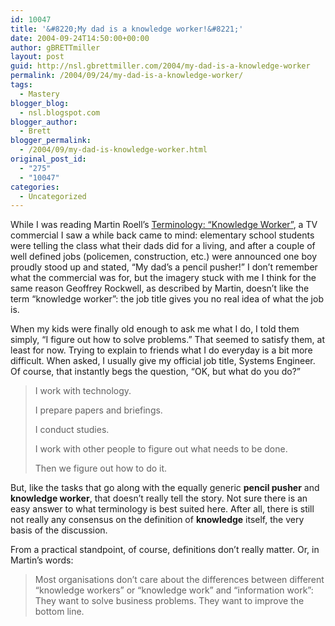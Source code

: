 ```yaml
---
id: 10047
title: '&#8220;My dad is a knowledge worker!&#8221;'
date: 2004-09-24T14:50:00+00:00
author: gBRETTmiller
layout: post
guid: http://nsl.gbrettmiller.com/2004/my-dad-is-a-knowledge-worker
permalink: /2004/09/24/my-dad-is-a-knowledge-worker/
tags:
  - Mastery
blogger_blog:
  - nsl.blogspot.com
blogger_author:
  - Brett
blogger_permalink:
  - /2004/09/my-dad-is-knowledge-worker.html
original_post_id:
  - "275"
  - "10047"
categories:
  - Uncategorized
---
```

While I was reading Martin Roell&#8217;s [Terminology: &#8220;Knowledge Worker&#8221;](http://www.roell.net/weblog/archiv/2004/09/23/terminology_knowledge_worker.shtml), a TV commercial I saw a while back came to mind: elementary school students were telling the class what their dads did for a living, and after a couple of well defined jobs (policemen, construction, etc.) were announced one boy proudly stood up and stated, &#8220;My dad&#8217;s a pencil pusher!&#8221; I don&#8217;t remember what the commercial was for, but the imagery stuck with me I think for the same reason Geoffrey Rockwell, as described by Martin, doesn&#8217;t like the term &#8220;knowledge worker&#8221;: the job title gives you no real idea of what the job is. 

When my kids were finally old enough to ask me what I do, I told them simply, &#8220;I figure out how to solve problems.&#8221; That seemed to satisfy them, at least for now. Trying to explain to friends what I do everyday is a bit more difficult. When asked, I usually give my official job title, Systems Engineer. Of course, that instantly begs the question, &#8220;OK, but what do you do?&#8221; 

> I work with technology.  
>  
> I prepare papers and briefings.  
>  
> I conduct studies.  
>  
> I work with other people to figure out what needs to be done.  
>  
> Then we figure out how to do it. 

But, like the tasks that go along with the equally generic **pencil pusher** and **knowledge worker**, that doesn&#8217;t really tell the story. Not sure there is an easy answer to what terminology is best suited here. After all, there is still not really any consensus on the definition of **knowledge** itself, the very basis of the discussion.

From a practical standpoint, of course, definitions don&#8217;t really matter. Or, in Martin&#8217;s words:

> Most organisations don&#8217;t care about the differences between different &#8220;knowledge workers&#8221; or &#8220;knowledge work&#8221; and &#8220;information work&#8221;: They want to solve business problems. They want to improve the bottom line.